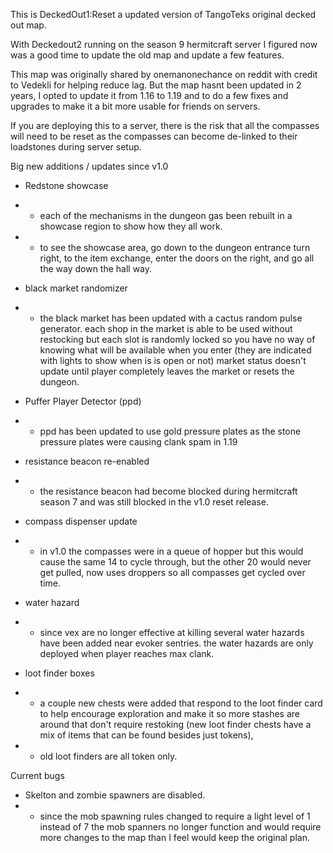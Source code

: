 This is DeckedOut1:Reset a updated version of TangoTeks original decked out map.

With Deckedout2 running on the season 9 hermitcraft server I figured now was a good time to update the old map and update a few features.

This map was originally shared by onemanonechance on reddit with credit to Vedekli for helping reduce lag. But the map hasnt been updated in 2 years, I opted to update it from 1.16 to 1.19 and to do a few fixes and upgrades to make it a bit more usable for friends on servers.

If you are deploying this to a server, there is the risk that all the compasses will need to be reset as the compasses can become de-linked to their loadstones during server setup.


Big new additions / updates since v1.0
- Redstone showcase
- - each of the mechanisms in the dungeon gas been rebuilt in a showcase region to show how they all work.
- - to see the showcase area, go down to the dungeon entrance turn right, to the item exchange, enter the doors on the right, and go all the way down the hall way.
 
- black market randomizer
- - the black market has been updated with a cactus random pulse generator. each shop in the market is able to be used without restocking but each slot is randomly locked so you have no way of knowing what will be available when you enter (they are indicated with lights to show when is is open or not) market status doesn't update until player completely leaves the market or resets the dungeon. 
 
- Puffer Player Detector (ppd)
- - ppd has been updated to use gold pressure plates as the stone pressure plates were causing clank spam in 1.19
 
- resistance beacon re-enabled
- - the resistance beacon had become blocked during hermitcraft season 7 and was still blocked in the v1.0 reset release.

- compass dispenser update
- - in v1.0 the compasses were in a queue of hopper but this would cause the same 14 to cycle through, but the other 20 would never get pulled, now uses droppers so all compasses get cycled over time.

- water hazard
- - since vex are no longer effective at killing several water hazards have been added near evoker sentries. the water hazards are only deployed when player reaches max clank.

- loot finder boxes
- - a couple new chests were added that respond to the loot finder card to help encourage exploration and make it so more stashes are around that don't require restoking (new loot finder chests have a mix of items that can be found besides just tokens),
- - old loot finders are all token only.

Current bugs
- Skelton and zombie spawners are disabled.
- - since the mob spawning rules changed to require a light level of 1 instead of 7 the mob spanners no longer function and would require more changes to the map than I feel would keep the original plan.
 

  
